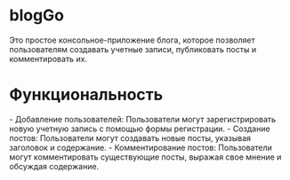 # blogGo
<p>Это простое консольное-приложение блога, которое позволяет пользователям создавать учетные записи, публиковать посты и комментировать их.</p>
<h1>Функциональность</h1>
 - Добавление пользователей: Пользователи могут зарегистрировать новую учетную запись с помощью формы регистрации.
 - Создание постов: Пользователи могут создавать новые посты, указывая заголовок и содержание.
 - Комментирование постов: Пользователи могут комментировать существующие посты, выражая свое мнение и обсуждая содержание.
